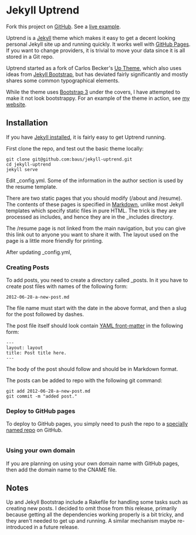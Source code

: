 # Jekyll Uptrend

Fork this project on [GitHub](https://github.com/baus/jekyll-uptrend).
See a [live example](http://baus.net/).

Uptrend is a [Jekyll](http://jekyllrb.com/) theme which makes it easy to get a decent 
looking personal Jekyll site up and running quickly. It works well with 
[GitHub Pages](http://pages.github.com/). If you want to change providers, it is trivial 
to move your data since it is all stored in a Git repo. 

Uptrend started as a fork of Carlos Becker's [Up Theme](http://carlosbecker.com/posts/up-a-jekyll-theme/), which
also uses ideas from [Jekyll Bootstrap](http://jekyllbootstrap.com/), but has deviated fairly significantly and 
mostly shares some common typographical elements. 

While the theme uses [Bootstrap 3](https://github.com/twbs/bootstrap/) under the covers, I 
have attempted to make it not look bootstrappy. For an example of the theme in action, see [my website](http://baus.net). 

## Installation

If you have [Jekyll installed](http://jekyllrb.com/docs/installation/), it is fairly easy to get Uptrend running.

First clone the repo, and test out the basic theme locally:

```
git clone git@github.com:baus/jekyll-uptrend.git
cd jekyll-uptrend
jekyll serve
```

Edit _config.yml. Some of the information in the author section is used by the resume template. 

There are two static pages that you should modify (/about and /resume). The contents of these pages is specified
in [Markdown](http://daringfireball.net/projects/markdown/), unlike most Jekyll templates which specify static 
files in pure HTML. The trick is they are processed as includes, and hence they are in the _includes directory. 

The /resume page is not linked from the main navigation, but you can give this link out to anyone you want to share it 
with. The layout used on the page is a little more friendly for printing. 

After updating _config.yml, 

### Creating Posts

To add posts, you need to create a directory called _posts. In it you have to create post files with names of the following form:

```
2012-06-28-a-new-post.md 
```

The file name must start with the date in the above format, and then a slug for the post followed by dashes.

The post file itself should look contain [YAML front-matter](http://jekyllrb.com/docs/frontmatter/) in the following form:

```
---
layout: layout
title: Post title here.
---
```

The body of the post should follow and should be in Markdown format.

The posts can be added to repo with the following git command:

```
git add 2012-06-28-a-new-post.md 
git commit -m "added post."
```


### Deploy to GitHub pages

To deploy to GitHub pages, you simply need to push the repo to a [specially named repo](https://help.github.com/articles/user-organization-and-project-pages) on GitHub.


```

```

### Using your own domain

If you are planning on using your own domain name with GitHub pages, then add the domain name
to the CNAME file. 

## Notes

Up and Jekyll Bootstrap include a Rakefile for handling some tasks such as creating new posts. I decided to omit
those from this release, primarily because getting all the dependencies working properly is a bit tricky, and they
aren't needed to get up and running. A similar mechanism maybe re-introduced in a future release.

